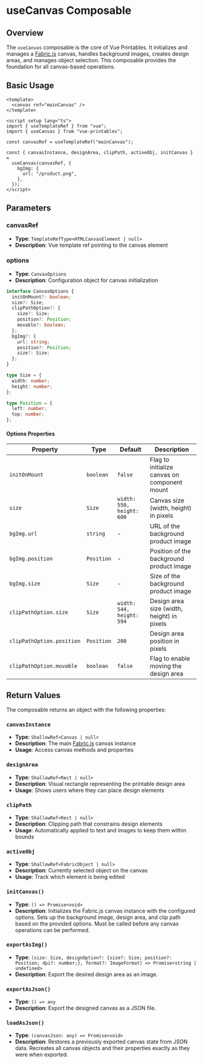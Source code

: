 # useCanvas Composable

## Overview

The `useCanvas` composable is the core of Vue Printables. It initializes and manages a [Fabric.js](https://fabricjs.com/) canvas, handles background images, creates design areas, and manages object selection. This composable provides the foundation for all canvas-based operations.

## Basic Usage

```vue
<template>
  <canvas ref="mainCanvas" />
</template>

<script setup lang="ts">
import { useTemplateRef } from "vue";
import { useCanvas } from "vue-printables";

const canvasRef = useTemplateRef("mainCanvas");

const { canvasInstance, designArea, clipPath, activeObj, initCanvas } =
  useCanvas(canvasRef, {
    bgImg: {
      url: "/product.png",
    },
  });
</script>
```

## Parameters

### canvasRef

- **Type**: `TemplateRefType<HTMLCanvasElement | null>`
- **Description**: Vue template ref pointing to the canvas element

### options

- **Type**: `CanvasOptions`
- **Description**: Configuration object for canvas initialization

```ts
interface CanvasOptions {
  initOnMount?: boolean;
  size?: Size;
  clipPathOption?: {
    size?: Size;
    position?: Position;
    movable?: boolean;
  };
  bgImg?: {
    url: string;
    position?: Position;
    size?: Size;
  };
}

type Size = {
  width: number;
  height: number;
};

type Position = {
  left: number;
  top: number;
};
```

#### Options Properties

| Property                  | Type       | Default                   | Description                                  |
| ------------------------- | ---------- | ------------------------- | -------------------------------------------- |
| `initOnMount`             | `boolean`  | `false`                   | Flag to initialize canvas on component mount |
| `size`                    | `Size`     | `width: 550, height: 600` | Canvas size (width, height) in pixels        |
| `bgImg.url`               | `string`   | -                         | URL of the background product image          |
| `bgImg.position`          | `Position` | -                         | Position of the background product image     |
| `bgImg.size`              | `Size`     | -                         | Size of the background product image         |
| `clipPathOption.size`     | `Size`     | `width: 544, height: 594` | Design area size (width, height) in pixels   |
| `clipPathOption.position` | `Position` | `200`                     | Design area position in pixels               |
| `clipPathOption.movable`  | `boolean`  | `false`                   | Flag to enable moving the design area        |

## Return Values

The composable returns an object with the following properties:

### `canvasInstance`

- **Type**: `ShallowRef<Canvas | null>`
- **Description**: The main [Fabric.js](https://fabricjs.com/) canvas instance
- **Usage**: Access canvas methods and properties

### `designArea`

- **Type**: `ShallowRef<Rect | null>`
- **Description**: Visual rectangle representing the printable design area
- **Usage**: Shows users where they can place design elements

### `clipPath`

- **Type**: `ShallowRef<Rect | null>`
- **Description**: Clipping path that constrains design elements
- **Usage**: Automatically applied to text and images to keep them within bounds

### `activeObj`

- **Type**: `ShallowRef<FabricObject | null>`
- **Description**: Currently selected object on the canvas
- **Usage**: Track which element is being edited

### `initCanvas()`

- **Type**: `() => Promise<void>`
- **Description**: Initializes the Fabric.js canvas instance with the configured options. Sets up the background image, design area, and clip path based on the provided options. Must be called before any canvas operations can be performed.

### `exportAsImg()`

- **Type**: `(size: Size, designOption?: {size?: Size; position?: Position; dpi?: number;}, format?: ImageFormat) => Promise<string | undefined>`
- **Description**: Export the desired design area as an image.

### `exportAsJson()`

- **Type**: `() => any`
- **Description**: Export the designed canvas as a JSON file.

### `loadAsJson()`

- **Type**: `(canvasJson: any) => Promise<void>`
- **Description**: Restores a previously exported canvas state from JSON data. Recreates all canvas objects and their properties exactly as they were when exported.
